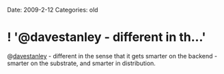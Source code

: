 Date: 2009-2-12
Categories: old

# ! '@davestanley - different in th...'

@<a href="http://twitter.com/davestanley">davestanley</a> - different in the sense that it gets smarter on the backend - smarter on the substrate, and  smarter in distribution.
